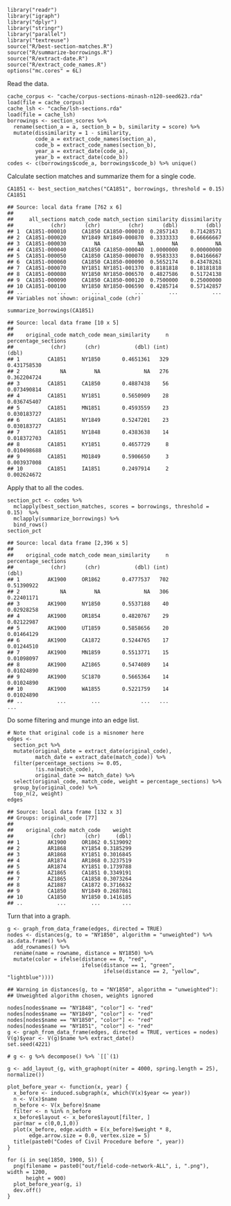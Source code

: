     library("readr")
    library("igraph")
    library("dplyr")
    library("stringr")
    library("parallel")
    library("textreuse")
    source("R/best-section-matches.R")
    source("R/summarize-borrowings.R")
    source("R/extract-date.R")
    source("R/extract_code_names.R")
    options("mc.cores" = 6L)

Read the data.

    cache_corpus <- "cache/corpus-sections-minash-n120-seed623.rda"
    load(file = cache_corpus)
    cache_lsh <- "cache/lsh-sections.rda"
    load(file = cache_lsh)
    borrowings <- section_scores %>% 
      rename(section_a = a, section_b = b, similarity = score) %>% 
      mutate(dissimilarity = 1 - similarity,
             code_a = extract_code_names(section_a),
             code_b = extract_code_names(section_b),
             year_a = extract_date(code_a),
             year_b = extract_date(code_b))
    codes <- c(borrowings$code_a, borrowings$code_b) %>% unique()

Calculate section matches and summarize them for a single code.

    CA1851 <- best_section_matches("CA1851", borrowings, threshold = 0.15)
    CA1851

    ## Source: local data frame [762 x 6]
    ## 
    ##     all_sections match_code match_section similarity dissimilarity
    ##            (chr)      (chr)         (chr)      (dbl)         (dbl)
    ## 1  CA1851-000010     CA1850 CA1850-000010  0.2857143    0.71428571
    ## 2  CA1851-000020     NY1849 NY1849-000870  0.3333333    0.66666667
    ## 3  CA1851-000030         NA            NA         NA            NA
    ## 4  CA1851-000040     CA1850 CA1850-000040  1.0000000    0.00000000
    ## 5  CA1851-000050     CA1850 CA1850-000070  0.9583333    0.04166667
    ## 6  CA1851-000060     CA1850 CA1850-000090  0.5652174    0.43478261
    ## 7  CA1851-000070     NY1851 NY1851-001370  0.8181818    0.18181818
    ## 8  CA1851-000080     NY1850 NY1850-006570  0.4827586    0.51724138
    ## 9  CA1851-000090     CA1850 CA1850-000120  0.7500000    0.25000000
    ## 10 CA1851-000100     NY1850 NY1850-006590  0.4285714    0.57142857
    ## ..           ...        ...           ...        ...           ...
    ## Variables not shown: original_code (chr)

    summarize_borrowings(CA1851)

    ## Source: local data frame [10 x 5]
    ## 
    ##    original_code match_code mean_similarity     n percentage_sections
    ##            (chr)      (chr)           (dbl) (int)               (dbl)
    ## 1         CA1851     NY1850       0.4651361   329         0.431758530
    ## 2             NA         NA              NA   276         0.362204724
    ## 3         CA1851     CA1850       0.4887438    56         0.073490814
    ## 4         CA1851     NY1851       0.5650909    28         0.036745407
    ## 5         CA1851     MN1851       0.4593559    23         0.030183727
    ## 6         CA1851     NY1849       0.5247201    23         0.030183727
    ## 7         CA1851     NY1848       0.4383638    14         0.018372703
    ## 8         CA1851     KY1851       0.4657729     8         0.010498688
    ## 9         CA1851     MO1849       0.5906650     3         0.003937008
    ## 10        CA1851     IA1851       0.2497914     2         0.002624672

Apply that to all the codes.

    section_pct <- codes %>% 
      mclapply(best_section_matches, scores = borrowings, threshold = 0.15)  %>% 
      mclapply(summarize_borrowings) %>% 
      bind_rows()
    section_pct

    ## Source: local data frame [2,396 x 5]
    ## 
    ##    original_code match_code mean_similarity     n percentage_sections
    ##            (chr)      (chr)           (dbl) (int)               (dbl)
    ## 1         AK1900     OR1862       0.4777537   702          0.51390922
    ## 2             NA         NA              NA   306          0.22401171
    ## 3         AK1900     NY1850       0.5537188    40          0.02928258
    ## 4         AK1900     OR1854       0.4820767    29          0.02122987
    ## 5         AK1900     UT1859       0.5858656    20          0.01464129
    ## 6         AK1900     CA1872       0.5244765    17          0.01244510
    ## 7         AK1900     MN1859       0.5513771    15          0.01098097
    ## 8         AK1900     AZ1865       0.5474089    14          0.01024890
    ## 9         AK1900     SC1870       0.5665364    14          0.01024890
    ## 10        AK1900     WA1855       0.5221759    14          0.01024890
    ## ..           ...        ...             ...   ...                 ...

Do some filtering and munge into an edge list.

    # Note that original code is a misnomer here
    edges <-
      section_pct %>% 
      mutate(original_date = extract_date(original_code),
             match_date = extract_date(match_code)) %>% 
      filter(percentage_sections >= 0.05,
             !is.na(match_code),
             original_date >= match_date) %>% 
      select(original_code, match_code, weight = percentage_sections) %>% 
      group_by(original_code) %>% 
      top_n(2, weight)
    edges

    ## Source: local data frame [132 x 3]
    ## Groups: original_code [77]
    ## 
    ##    original_code match_code    weight
    ##            (chr)      (chr)     (dbl)
    ## 1         AK1900     OR1862 0.5139092
    ## 2         AR1868     KY1854 0.3185299
    ## 3         AR1868     KY1851 0.3016845
    ## 4         AR1874     AR1868 0.3237519
    ## 5         AR1874     KY1851 0.1739788
    ## 6         AZ1865     CA1851 0.3349191
    ## 7         AZ1865     CA1858 0.3073264
    ## 8         AZ1887     CA1872 0.3716632
    ## 9         CA1850     NY1849 0.2687861
    ## 10        CA1850     NY1850 0.1416185
    ## ..           ...        ...       ...

Turn that into a graph.

    g <- graph_from_data_frame(edges, directed = TRUE) 
    nodes <- distances(g, to = "NY1850", algorithm = "unweighted") %>% as.data.frame() %>% 
      add_rownames() %>% 
      rename(name = rowname, distance = NY1850) %>% 
      mutate(color = ifelse(distance == 0, "red",
                            ifelse(distance == 1, "green",
                                   ifelse(distance == 2, "yellow", "lightblue"))))

    ## Warning in distances(g, to = "NY1850", algorithm = "unweighted"):
    ## Unweighted algorithm chosen, weights ignored

    nodes[nodes$name == "NY1848", "color"] <- "red"
    nodes[nodes$name == "NY1849", "color"] <- "red"
    nodes[nodes$name == "NY1850", "color"] <- "red"
    nodes[nodes$name == "NY1851", "color"] <- "red"
    g <- graph_from_data_frame(edges, directed = TRUE, vertices = nodes) 
    V(g)$year <- V(g)$name %>% extract_date()
    set.seed(4221)

    # g <- g %>% decompose() %>% `[[`(1)

    g <- add_layout_(g, with_graphopt(niter = 4000, spring.length = 25), normalize())

    plot_before_year <- function(x, year) {
      x_before <- induced.subgraph(x, which(V(x)$year <= year))
      n <- V(x)$name
      n_before <- V(x_before)$name
      filter <- n %in% n_before
      x_before$layout <- x_before$layout[filter, ]
      par(mar = c(0,0,1,0))
      plot(x_before, edge.width = E(x_before)$weight * 8,
           edge.arrow.size = 0.0, vertex.size = 5)
      title(paste0("Codes of Civil Procedure before ", year))
    } 

    for (i in seq(1850, 1900, 5)) {
      png(filename = paste0("out/field-code-network-ALL", i, ".png"), width = 1200,
          height = 900)
      plot_before_year(g, i)
      dev.off()
    }

